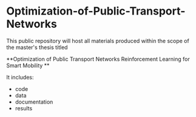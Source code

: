 # Optimization-of-Public-Transport-Networks

This public repository will host all materials produced within the scope of the master's thesis titled 

**Optimization of Public Transport Networks
Reinforcement Learning for Smart Mobility
**

It includes: 
- code
- data
- documentation
- results
